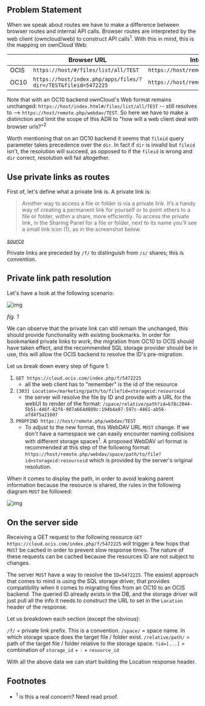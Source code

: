 ## Problem Statement

When we speak about routes we have to make a difference between browser routes and internal API calls. Browser routes are interpreted by the web client (owncloud/web) to construct API calls<sup>1</sup>. With this in mind, this is the mapping on ownCloud Web:

|      | Browser URL                                                   | Internal Resolution                             |
|------|---------------------------------------------------------------|-------------------------------------------------|
| OCIS | `https://host/#/files/list/all/TEST`                           | `https://host/remote.php/webdav/TEST`           |
| OC10 | `https://host/index.php/apps/files/?dir=/TEST&fileid=5472225`   | `https://host/remote.php/dav/files/aunger/TEST`  |

Note that with an OC10 backend ownCloud's Web format remains unchanged: `https://host/index.html#/files/list/all/TEST` -- still resolves to --> `https://host/remote.php/webdav/TEST`. So here we have to make a distinction and limit the scope of this ADR to "how will a web client deal with browser urls?"<sup>2</sup>

Worth mentioning that on an OC10 backend it seems that `fileid` query parameter takes precedence over the `dir`. In fact if `dir` is invalid but `fileid` isn't, the resolution will succeed, as opposed to if the `fileid` is wrong and `dir` correct, resolution will fail altogether.

## Use private links as routes

First of, let's define what a private link is. A private link is:

> Another way to access a file or folder is via a private link. It’s a handy way of creating a permanent link for yourself or to point others to a file or folder, within a share, more efficiently. To access the private link, in the Sharing Panel for a file or folder, next to its name you’ll see a small link icon (1), as in the screenshot below.

_[source](https://doc.owncloud.com/server/user_manual/files/webgui/sharing.html#using-private-links)_

Private links are preceded by `/f/` to distinguish from `/s/` shares; this is convention.

## Private link path resolution

Let's have a look at the following scenario:

![img](https://i.imgur.com/hy0gSpB.jpeg)

_fig. 1_

We can observe that the private link can still remain the unchanged, this should provide functionality with existing bookmarks. In order for bookmarked private links to work, the migration from OC10 to OCIS should have taken effect, and the recommended SQL storage provider should be in use, this will allow the OCIS backend to resolve the ID's pre-migration.

Let us break down every step of figure 1.

1. `GET https://cloud.ocis.com/index.php/f/5472225`
    - all the web client has to "remember" is the id of the resource
2. `[303] Location=/marketing/path/to/file?id=storageid:resourceid`
    - the server will resolve the file by ID and provide with a URL for the webUI to render of the format: `/space/relative/path?id=b78c2044-5b51-446f-82f6-907a664d089c:194b4a97-597c-4461-ab56-afd4f5a21607`
3. `PROPFIND https://host/remote.php/webdav/TEST`
    - To adjust to the new format, this WebDAV URL `MUST` change. If we don't have a namespace we can easily encounter naming collisions with different storage spaces<sup>1</sup>. A proposed WebDAV url format is recommended at this step of the following format: `https://host/remote.php/webdav/space/path/to/file?id=storageid:resourceid` which is provided by the server's original resolution.

When it comes to display the path, in order to avoid leaking parent information because the resource is shared, the rules in the following diagram `MUST` be followed:

 ![img](https://i.imgur.com/bE4xymv.png)

## On the server side

Receiving a GET request to the following resource `GET https://cloud.ocis.com/index.php/f/5472225` will trigger a few hops that `MUST` be cached in order to prevent slow response times. The nature of these requests can be cached because the resources ID are not subject to changes.

The server `MUST` have a way to resolve the `ID=5472225`. The easiest approach that comes to mind is using the SQL storage driver, that provides compatibility when it comes to migrating files from an OC10 to an OCIS backend. The queried ID already exists in the DB, and the storage driver will just pull all the info it needs to construct the URL to set in the `Location` header of the response.

Let us breakdown each section (except the obvious):

`/f/` = private link prefix. This is a convention.
`/space/` = space name. In which storage space does the target file / folder exist.
`/relative/path/` = path of the target file / folder relative to the storage space.
`?id=[...]` = combination of `storage_id` + `:` + `resource_id`

With all the above data we can start building the Location response header.

## Footnotes

- <sup>1</sup> is this a real concern? Need read proof.
